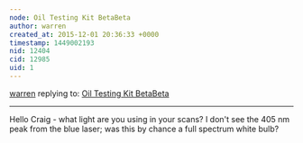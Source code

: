 ```yaml
---
node: Oil Testing Kit BetaBeta 
author: warren
created_at: 2015-12-01 20:36:33 +0000
timestamp: 1449002193
nid: 12404
cid: 12985
uid: 1
---
```




[warren](../profile/warren) replying to: [Oil Testing Kit BetaBeta ](../notes/Craig/11-12-2015/oil-testing-kit-betabeta)

----
Hello Craig - what light are you using in your scans? I don't see the 405 nm peak from the blue laser; was this by chance a full spectrum white bulb?